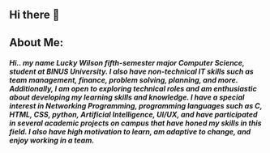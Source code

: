 ## Hi there 👋

<h2>About Me:</h2>
<h5>Hi.. my name Lucky Wilson fifth-semester major Computer Science, student at BINUS University. I also have non-technical IT skills such as team management, finance, problem solving, planning, and more. Additionally, I am open to exploring technical roles and am enthusiastic about developing my learning skills and knowledge. I have a special interest in Networking Programming, programming languages ​​such as C, HTML, CSS, python, Artificial Intelligence, UI/UX, and have participated in several academic projects on campus that have honed my skills in this field. I also have high motivation to learn, am adaptive to change, and enjoy working in a team.</h5>

